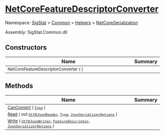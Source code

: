 # [NetCoreFeatureDescriptorConverter](./NetCoreFeatureDescriptorConverter.md)

Namespace: [SigStat]() > [Common](./../../README.md) > [Helpers](./../README.md) > [NetCoreSerialization](./README.md)

Assembly: SigStat.Common.dll


## Constructors

| Name | Summary | 
| --- | --- | 
| <sub>NetCoreFeatureDescriptorConverter (  )</sub><img width=200/>| <sub></sub>| <br>


## Methods

| Name | Summary | 
| --- | --- | 
| <sub>[CanConvert](./Methods/NetCoreFeatureDescriptorConverter-100664070.md) ( [`Type`](https://docs.microsoft.com/en-us/dotnet/api/System.Type) )</sub><img width=200/>| <sub></sub>| <br>
| <sub>[Read](./Methods/NetCoreFeatureDescriptorConverter-100664071.md) ( out [`Utf8JsonReader`](https://docs.microsoft.com/en-us/dotnet/api/System.Text.Json.Utf8JsonReader), [`Type`](https://docs.microsoft.com/en-us/dotnet/api/System.Type), [`JsonSerializerOptions`](https://docs.microsoft.com/en-us/dotnet/api/System.Text.Json.JsonSerializerOptions) )</sub><img width=200/>| <sub></sub>| <br>
| <sub>[Write](./Methods/NetCoreFeatureDescriptorConverter-100664072.md) ( [`Utf8JsonWriter`](https://docs.microsoft.com/en-us/dotnet/api/System.Text.Json.Utf8JsonWriter), [`FeatureDescriptor`](./../../FeatureDescriptor.md), [`JsonSerializerOptions`](https://docs.microsoft.com/en-us/dotnet/api/System.Text.Json.JsonSerializerOptions) )</sub><img width=200/>| <sub></sub>| <br>


